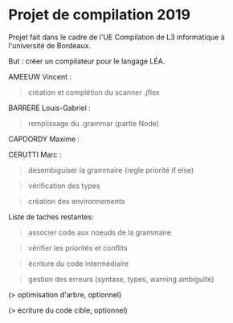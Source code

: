 # Projet de compilation 2019

Projet fait dans le cadre de l'UE Compilation de L3 informatique
à l'université de Bordeaux.

But : créer un compilateur pour le langage LÉA.

AMEEUW Vincent :
> création et complétion du scanner .jflex

BARRERE Louis-Gabriel :
> remplissage du .grammar (partie Node)

CAPDORDY Maxime :

CERUTTI Marc :
> desembiguiser la grammaire (regle priorité if else)

> vérification des types

> création des environnements

Liste de taches restantes:

> associer code aux noeuds de la grammaire

> vérifier les priorités et conflits

> écriture du code intermédiaire

> gestion des erreurs (syntaxe, types, warning ambiguïté)

(> optimisation d'arbre, optionnel)

(> écriture du code cible, optionnel)

